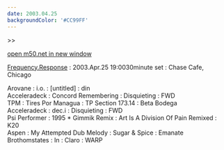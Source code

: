 ```yaml
---
date: 2003.04.25
backgroundColor: '#CC99FF'
---
```


\>>

[open m50.net in new window](http://m50.net/)

[Frequency.Response](http://www.feminaexmachina.com/) : 2003.Apr.25 19:0030minute set : Chase Cafe, Chicago  

Arovane : i.o. : \[untitled\] : din  
Acceleradeck : Concord Remembering : Disquieting : FWD  
TPM : Tires Por Managua : TP Section 173.14 : Beta Bodega  
Acceleradeck : dec.i : Disquieting : FWD  
Psi Performer : 1995 \* Gimmik Remix : Art Is A Division Of Pain Remixed : K20  
Aspen : My Attempted Dub Melody : Sugar & Spice : Emanate  
Brothomstates : In : Claro : WARP
